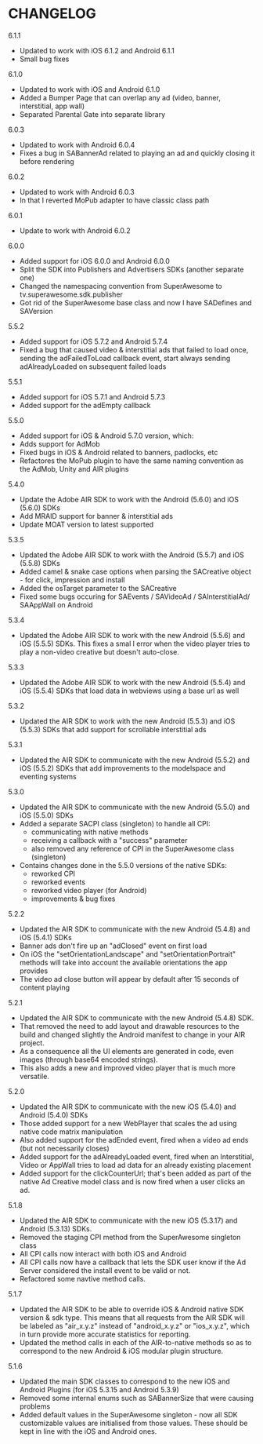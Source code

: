 CHANGELOG
=========

6.1.1
 - Updated to work with iOS 6.1.2 and Android 6.1.1
 - Small bug fixes

6.1.0
 - Updated to work with iOS and Android 6.1.0
 - Added a Bumper Page that can overlap any ad (video, banner, interstitial, app wall)
 - Separated Parental Gate into separate library

6.0.3
 - Updated to work with Android 6.0.4
 - Fixes a bug in SABannerAd related to playing an ad and quickly closing it before rendering

6.0.2
 - Updated to work with Android 6.0.3
 - In that I reverted MoPub adapter to have classic class path

6.0.1
 - Update to work with Android 6.0.2

6.0.0
 - Added support for iOS 6.0.0 and Android 6.0.0
 - Split the SDK into Publishers and Advertisers SDKs (another separate one)
 - Changed the namespacing convention from SuperAwesome to tv.superawesome.sdk.publisher
 - Got rid of the SuperAwesome base class and now I have SADefines and SAVersion

5.5.2
 - Added support for iOS 5.7.2 and Android 5.7.4
 - Fixed a bug that caused video & interstitial ads that failed to load once, sending the adFailedToLoad callback event, start always sending adAlreadyLoaded on subsequent failed loads

5.5.1
 - Added support for iOS 5.7.1 and Android 5.7.3
 - Added support for the adEmpty callback

5.5.0
 - Added support for iOS & Android 5.7.0 version, which:
 - Adds support for AdMob
 - Fixed bugs in iOS & Android related to banners, padlocks, etc
 - Refactores the MoPub plugin to have the same naming convention as the AdMob, Unity and AIR plugins

5.4.0
 - Update the Adobe AIR SDK to work with the Android (5.6.0) and iOS (5.6.0) SDKs
 - Add MRAID support for banner & interstitial ads
 - Update MOAT version to latest supported

5.3.5
 - Updated the Adobe AIR SDK to work wiith the Android (5.5.7) and iOS (5.5.8) SDKs
 - Added camel & snake case options when parsing the SACreative object - for click, impression and install
 - Added the osTarget parameter to the SACreative
 - Fixed some bugs occuring for SAEvents / SAVideoAd / SAInterstitialAd/ SAAppWall on Android

5.3.4
 - Updated the Adobe AIR SDK to work with the new Android (5.5.6) and iOS (5.5.5) SDKs. This fixes a smal
l error when the video player tries to play a non-video creative but doesn't auto-close.

5.3.3
 - Updated the Adobe AIR SDK to work with the new Android (5.5.4) and iOS (5.5.4) SDKs that load data in webviews using a base url as well

5.3.2
 - Updated the AIR SDK to work with the new Android (5.5.3) and iOS (5.5.3) SDKs that add support for scrollable interstitial ads

5.3.1
 - Updated the AIR SDK to communicate with the new Android (5.5.2) and iOS (5.5.2) SDKs that add improvements to the modelspace and eventing systems

5.3.0
 - Updated the AIR SDK to communicate with the new Android (5.5.0) and iOS (5.5.0) SDKs
 - Added a separate SACPI class (singleton) to handle all CPI:
    - communicating with native methods
    - receiving a callback with a "success" parameter
    - also removed any reference of CPI in the SuperAwesome class (singleton)
 - Contains changes done in the 5.5.0 versions of the native SDKs:
    - reworked CPI
    - reworked events
    - reworked video player (for Android)
    - improvements & bug fixes

5.2.2
 - Updated the AIR SDK to communicate with the new Android (5.4.8) and iOS (5.4.1) SDKs
 - Banner ads don't fire up an "adClosed" event on first load
 - On iOS the "setOrientationLandscape" and "setOrientationPortrait" methods will take into account the available orientations the app provides
 - The video ad close button will appear by default after 15 seconds of content playing

5.2.1
 - Updated the AIR SDK to communicate with the new Android (5.4.8) SDK. 
 - That removed the need to add layout and drawable resources to the build and changed slightly the Android manifest to change in your AIR project.
 - As a consequence all the UI elements are generated in code, even images (through base64 encoded strings).
 - This also adds a new and improved video player that is much more versatile.

5.2.0
 - Updated the AIR SDK to communicate with the new iOS (5.4.0) and Android (5.4.0) SDKs
 - Those added support for a new WebPlayer that scales the ad using native code matrix manipulation
 - Also added support for the adEnded event, fired when a video ad ends (but not necessarily closes)
 - Added support for the adAlreadyLoaded event, fired when an Interstitial, Video or AppWall tries to load ad data for an already existing placement
 - Added support for the clickCounterUrl; that's been added as part of the native Ad Creative model class and is now fired when a user clicks an ad.

5.1.8
 - Updated the AIR SDK to communicate with the new iOS (5.3.17) and Android (5.3.13) SDKs.
 - Removed the staging CPI method from the SuperAwesome singleton class
 - All CPI calls now interact with both iOS and Android
 - All CPI calls now have a callback that lets the SDK user know if the Ad Server considered the install event to be valid or not.
 - Refactored some navtive method calls.

5.1.7
 - Updated the AIR SDK to be able to override iOS & Android native SDK version & sdk type. This means that all requests from the AIR SDK will be labeled as "air_x.y.z" instead of "android_x.y.z" or "ios_x.y.z", which in turn provide more accurate statistics for reporting.
 - Updated the method calls in each of the AIR-to-native methods so as to correspond to the new Android & iOS modular plugin structure.

5.1.6
 - Updated the main SDK classes to correspond to the new iOS and Android Plugins (for iOS 5.3.15 and Android 5.3.9)
 - Removed some internal enums such as SABannerSize that were causing problems
 - Added default values in the SuperAwesome singleton - now all SDK customizable values are initialised from those values. These should be kept in line with the iOS and Android ones.
